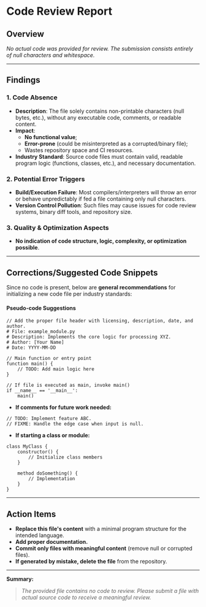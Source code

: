 # Code Review Report

## Overview

_No actual code was provided for review. The submission consists entirely of null characters and whitespace._

---

## Findings

### 1. **Code Absence**
- **Description**: The file solely contains non-printable characters (null bytes, etc.), without any executable code, comments, or readable content.
- **Impact**: 
    - **No functional value**;
    - **Error-prone** (could be misinterpreted as a corrupted/binary file);
    - Wastes repository space and CI resources.
- **Industry Standard**: Source code files must contain valid, readable program logic (functions, classes, etc.), and necessary documentation.

### 2. **Potential Error Triggers**
- **Build/Execution Failure**: Most compilers/interpreters will throw an error or behave unpredictably if fed a file containing only null characters.
- **Version Control Pollution**: Such files may cause issues for code review systems, binary diff tools, and repository size.

### 3. **Quality & Optimization Aspects**
- **No indication of code structure, logic, complexity, or optimization possible**.

---

## **Corrections/Suggested Code Snippets**

Since no code is present, below are **general recommendations** for initializing a new code file per industry standards:

#### Pseudo-code Suggestions

```pseudo
// Add the proper file header with licensing, description, date, and author.
# File: example_module.py
# Description: Implements the core logic for processing XYZ.
# Author: [Your Name]
# Date: YYYY-MM-DD

// Main function or entry point
function main() {
    // TODO: Add main logic here
}

// If file is executed as main, invoke main()
if __name__ == '__main__':
    main()
```

- **If comments for future work needed:**

```pseudo
// TODO: Implement feature ABC.
// FIXME: Handle the edge case when input is null.
```

- **If starting a class or module:**

```pseudo
class MyClass {
    constructor() {
        // Initialize class members
    }

    method doSomething() {
        // Implementation
    }
}
```

---

## **Action Items**

- **Replace this file's content** with a minimal program structure for the intended language.
- **Add proper documentation.**
- **Commit only files with meaningful content** (remove null or corrupted files).
- **If generated by mistake, delete the file** from the repository.

---

**Summary:**
> _The provided file contains no code to review. Please submit a file with actual source code to receive a meaningful review._